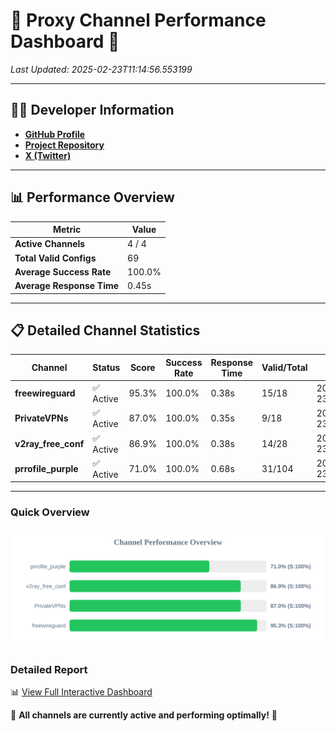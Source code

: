 # 🌟 Proxy Channel Performance Dashboard 🌟

_Last Updated: 2025-02-23T11:14:56.553199_

---

## 👩‍💻 Developer Information

- **[GitHub Profile](https://github.com/4n0nymou3)**  
- **[Project Repository](https://github.com/4n0nymou3/multi-proxy-config-fetcher)**  
- **[X (Twitter)](https://x.com/4n0nymou3)**  

---

## 📊 Performance Overview

| Metric                | Value       |
|-----------------------|-------------|
| **Active Channels**   | 4 / 4       |
| **Total Valid Configs** | 69          |
| **Average Success Rate** | 100.0%      |
| **Average Response Time** | 0.45s       |

---

## 📋 Detailed Channel Statistics

| Channel          | Status     | Score  | Success Rate | Response Time | Valid/Total | Last Success               |
|------------------|------------|--------|--------------|---------------|-------------|----------------------------|
| **freewireguard**  | ✅ Active  | 95.3%  | 100.0% | 0.38s         | 15/18       | 2025-02-23T11:14:56.551364 |
| **PrivateVPNs**  | ✅ Active  | 87.0%  | 100.0% | 0.35s         | 9/18       | 2025-02-23T11:14:56.145804 |
| **v2ray_free_conf**  | ✅ Active  | 86.9%  | 100.0% | 0.38s         | 14/28       | 2025-02-23T11:14:55.762088 |
| **prrofile_purple**  | ✅ Active  | 71.0%  | 100.0% | 0.68s         | 31/104       | 2025-02-23T11:14:55.342887 |

---

### Quick Overview
<div align="center">
  <a href="https://raw.githubusercontent.com/nullluser/NullRepo/refs/heads/main/assets/channel_stats_chart.svg">
    <img src="https://raw.githubusercontent.com/nullluser/NullRepo/refs/heads/main/assets/channel_stats_chart.svg" alt="Source Performance Statistics" width="800">
  </a>
</div>

### Detailed Report
📊 [View Full Interactive Dashboard](https://htmlpreview.github.io/?https://github.com/nullluser/NullRepo/blob/main/assets/performance_report.html)

🎉 **All channels are currently active and performing optimally!** 🎉
